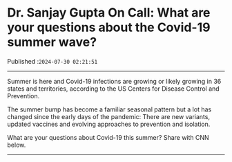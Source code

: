 # Dr. Sanjay Gupta On Call: What are your questions about the Covid-19 summer wave?

Published :`2024-07-30 02:21:51`

---

Summer is here and Covid-19 infections are growing or likely growing in 36 states and territories, according to the US Centers for Disease Control and Prevention.

The summer bump has become a familiar seasonal pattern but a lot has changed since the early days of the pandemic: There are new variants, updated vaccines and evolving approaches to prevention and isolation.

What are your questions about Covid-19 this summer? Share with CNN below.

---

